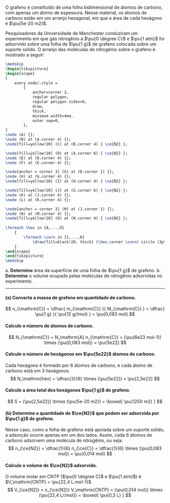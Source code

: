 O grafeno é constituído de uma folha bidimensional de átomos de carbono, com apenas um átomo de espessura. Nesse material, os átomos de carbono estão em um arranjo hexagonal, em que a área de cada hexágono é $\pu{5e-20 m2}$.

Pesquisadores da Universidade de Manchester conduziram um experimento em que gás nitrogênio a $\pu{0 \degree C}$ e $\pu{1 atm}$ foi adsorvido sobre uma folha de $\pu{1 g}$ de grafeno colocada sobre um suporte sólido. O arranjo das moléculas de nitrogênio sobre o grafeno é mostrado a seguir:

```latex
\medskip
\begin{tikzpicture}
\begin{scope}
[
    every node/.style =
        {
            anchor=corner 2,
            regular polygon, 
            regular polygon sides=6,
            draw,
            thick,
            minimum width=4em,
            outer sep=0,
        },
]
\node (A) {};
\node (B) at (A.corner 4) {};
\node[fill=yellow!20] (C) at (B.corner 4) { \ce{N2} };

\node[fill=yellow!20] (D) at (A.corner 6) { \ce{N2} };
\node (E) at (D.corner 4) {};
\node (F) at (E.corner 4) {};

\node[anchor = corner 3] (G) at (D.corner 1) {};
\node (H) at (G.corner 4) {};
\node[fill=yellow!20] (I) at (H.corner 4) { \ce{N2} };

\node[fill=yellow!20] (J) at (G.corner 6) { \ce{N2} };
\node (K) at (J.corner 4) {};
\node (L) at (K.corner 4) {};

\node[anchor = corner 3] (M) at (J.corner 1) {};
\node (N) at (M.corner 4) {};
\node[fill=yellow!20] (O) at (N.corner 4) { \ce{N2} };
    
\foreach \hex in {A,...,O}
    {
        \foreach \corn in {1,...,6}
            \draw[fill=black!20, thick] (\hex.corner \corn) circle (3pt); 
    }
\end{scope}
\end{tikzpicture}
\medskip
```

a. **Determine** área da superfície de uma folha de $\pu{1 g}$ de grafeno.
b. **Determine** o volume ocupado pelas moléculas de nitrogênio adsorvidas no experimento.

---

#### **(a)** Converta a massa de grafeno em quantidade de carbono.

$$
    n_{\mathrm{C}} 
        = \dfrac{ m_{\mathrm{C}} }{ M_{\mathrm{C}} } 
        = \dfrac{ \pu{1 g} }{ \pu{12 g//mol} } = \pu{0,083 mol}
$$

#### Calcule o número de átomos de carbono.

$$
    N_{\mathrm{C}} = N_\mathrm{A} n_{\mathrm{C}} = (\pu{6e23 mol-1}) \times (\pu{0,083 mol}) = \pu{5e22}
$$

#### Calcule o número de hexágonos em $\pu{5e22}$ átomos de carbono.

Cada hexágono é formado por 6 átomos de carbono, e cada átomo de carbono está em 3 hexágonos.
$$
    N_\mathrm{hex} = \dfrac{3}{6} \times (\pu{5e22}) = \pu{2,5e22}
$$

#### Calcule a área total dos hexágonos $\pu{1 g}$ de grafeno.

$$
    S = (\pu{2,5e22}) \times (\pu{5e-20 m2}) 
        = \boxed{ \pu{1250 m2} }
$$

#### **(b)** Determine a quantidade de $\ce{N2}$ que podem ser adsorvida por $\pu{1 g}$ de grafeno.

Nesse caso, como a folha de grafeno está apoiada sobre um suporte sólido, a adsorção ocorre apenas em um dos lados. Assim, cada 6 átomos de carbono adsorvem uma molécula de nitrogênio, ou seja:
$$
    n_{\ce{N2}} = \dfrac{1}{6} n_{\ce{C}} = \dfrac{1}{6} \times (\pu{0,083 mol}) = \pu{0,014 mol}
$$

#### Calcule o volume de $\ce{N2}$ adsorvido.

O volume molar em CNTP ($\pu{0 \degree C}$ e $\pu{1 atm}$) é $V_\mathrm{CNTP} = \pu{22,4 L.mol-1}$. 
$$
    V_{\ce{N2}} = n_{\ce{N2}} V_\mathrm{CNTP} = (\pu{0,014 mol}) \times (\pu{22,4 L//mol}) = \boxed{ \pu{0,3 L} }
$$
